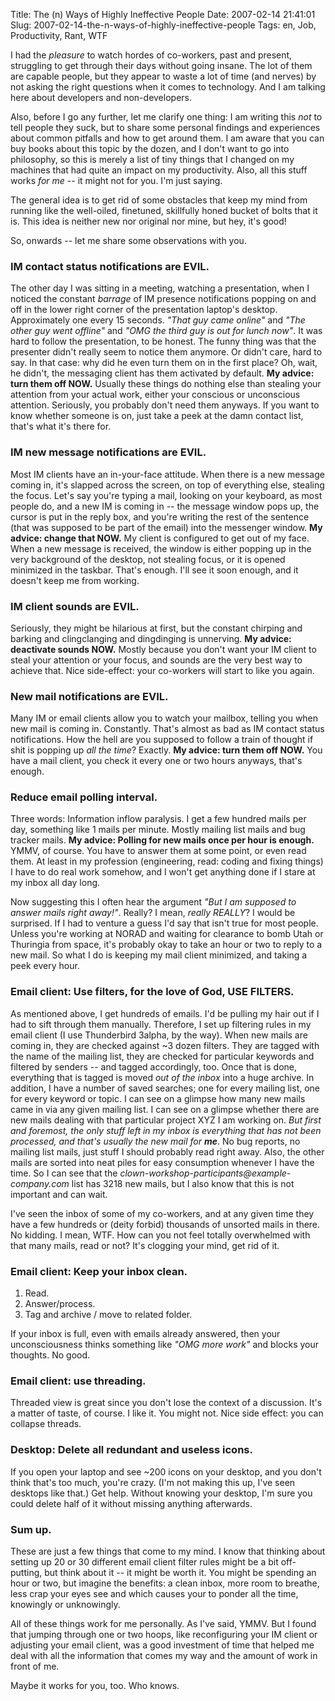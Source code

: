 Title: The (n) Ways of Highly Ineffective People
Date: 2007-02-14 21:41:01
Slug: 2007-02-14-the-n-ways-of-highly-ineffective-people
Tags: en, Job, Productivity, Rant, WTF


I had the _pleasure_ to watch hordes of co-workers, past and present,
struggling to get through their days without going insane. The lot of them are
capable people, but they appear to waste a lot of time (and nerves) by not
asking the right questions when it comes to technology. And I am talking here
about developers and non-developers.

Also, before I go any further, let me clarify one thing: I am writing this
_not_ to tell people they suck, but to share some personal findings and
experiences about common pitfalls and how to get around them. I am aware that
you can buy books about this topic by the dozen, and I don't want to go into
philosophy, so this is merely a list of tiny things that I changed on my
machines that had quite an impact on my productivity. Also, all this stuff
works _for me_ -- it might not for you. I'm just saying.

The general idea is to get rid of some obstacles that keep my mind from
running like the well-oiled, finetuned, skillfully honed bucket of bolts that
it is. This idea is neither new nor original nor mine, but hey, it's good!

So, onwards -- let me share some observations with you.

### IM contact status notifications are EVIL.

The other day I was sitting in a meeting, watching a presentation, when I
noticed the constant _barrage_ of IM presence notifications popping on and off
in the lower right corner of the presentation laptop's desktop. Approximately
one every 15 seconds. _"That guy came online"_ and _"The other guy went
offline"_ and _"OMG the third guy is out for lunch now"_. It was hard to
follow the presentation, to be honest. The funny thing was that the presenter
didn't really seem to notice them anymore. Or didn't care, hard to say. In
that case: why did he even turn them on in the first place? Oh, wait, he
didn't, the messaging client has them activated by default. **My advice: turn
them off NOW.** Usually these things do nothing else than stealing your
attention from your actual work, either your conscious or unconscious
attention. Seriously, you probably don't need them anyways. If you want to
know whether someone is on, just take a peek at the damn contact list, that's
what it's there for.

### IM new message notifications are EVIL.

Most IM clients have an in-your-face attitude. When there is a new message
coming in, it's slapped across the screen, on top of everything else, stealing
the focus. Let's say you're typing a mail, looking on your keyboard, as most
people do, and a new IM is coming in -- the message window pops up, the cursor
is put in the reply box, and you're writing the rest of the sentence (that was
supposed to be part of the email) into the messenger window. **My advice:
change that NOW.** My client is configured to get out of my face. When a new
message is received, the window is either popping up in the very background of
the desktop, not stealing focus, or it is opened minimized in the taskbar.
That's enough. I'll see it soon enough, and it doesn't keep me from working.

### IM client sounds are EVIL.

Seriously, they might be hilarious at first, but the constant chirping and
barking and clingclanging and dingdinging is unnerving. **My advice:
deactivate sounds NOW.** Mostly because you don't want your IM client to steal
your attention or your focus, and sounds are the very best way to achieve
that. Nice side-effect: your co-workers will start to like you again.

### New mail notifications are EVIL.

Many IM or email clients allow you to watch your mailbox, telling you when new
mail is coming in. Constantly. That's almost as bad as IM contact status
notifications. How the hell are you supposed to follow a train of thought if
shit is popping up _all the time_? Exactly. **My advice: turn them off NOW.**
You have a mail client, you check it every one or two hours anyways, that's
enough.

### Reduce email polling interval.

Three words: Information inflow paralysis. I get a few hundred mails per day,
something like 1 mails per minute. Mostly mailing list mails and bug tracker
mails. **My advice: Polling for new mails once per hour is enough.** YMMV, of
course. You have to answer them at some point, or even read them. At least in
my profession (engineering, read: coding and fixing things) I have to do real
work somehow, and I won't get anything done if I stare at my inbox all day
long.

Now suggesting this I often hear the argument _"But I am supposed to answer
mails right away!"_. Really? I mean, _really REALLY_? I would be surprised. If
I had to venture a guess I'd say that isn't true for most people. Unless
you're working at NORAD and waiting for clearance to bomb Utah or Thuringia
from space, it's probably okay to take an hour or two to reply to a new mail.
So what I do is keeping my mail client minimized, and taking a peek every
hour.

### Email client: Use filters, for the love of God, USE FILTERS.

As mentioned above, I get hundreds of emails. I'd be pulling my hair out if I
had to sift through them manually. Therefore, I set up filtering rules in my
email client (I use Thunderbird 3alpha, by the way). When new mails are coming
in, they are checked against ~3 dozen filters. They are tagged with the name
of the mailing list, they are checked for particular keywords and filtered by
senders -- and tagged accordingly, too. Once that is done, everything that is
tagged is moved _out of the inbox_ into a huge archive. In addition, I have a
number of saved searches; one for every mailing list, one for every keyword or
topic. I can see on a glimpse how many new mails came in via any given mailing
list. I can see on a glimpse whether there are new mails dealing with that
particular project XYZ I am working on. _But first and foremost, the only
stuff left in my inbox is everything that has not been processed, and that's
usually the new mail for **me**_. No bug reports, no mailing list mails, just
stuff I should probably read right away. Also, the other mails are sorted into
neat piles for easy consumption whenever I have the time. So I can see that
the _clown-workshop-participants@example-company.com_ list has 3218 new mails,
but I also know that this is not important and can wait.

I've seen the inbox of some of my co-workers, and at any given time they have
a few hundreds or (deity forbid) thousands of unsorted mails in there. No
kidding. I mean, WTF. How can you not feel totally overwhelmed with that many
mails, read or not? It's clogging your mind, get rid of it.

### Email client: Keep your inbox clean.

  1. Read.
  2. Answer/process.
  3. Tag and archive / move to related folder.

If your inbox is full, even with emails already answered, then your
unconsciousness thinks something like _"OMG more work"_ and blocks your
thoughts. No good.

### Email client: use threading.

Threaded view is great since you don't lose the context of a discussion. It's
a matter of taste, of course. I like it. You might not. Nice side effect: you
can collapse threads.

### Desktop: Delete all redundant and useless icons.

If you open your laptop and see ~200 icons on your desktop, and you don't
think that's too much, you're crazy. (I'm not making this up, I've seen
desktops like that.) Get help. Without knowing your desktop, I'm sure you
could delete half of it without missing anything afterwards.

### Sum up.

These are just a few things that come to my mind. I know that thinking about
setting up 20 or 30 different email client filter rules might be a bit off-
putting, but think about it -- it might be worth it. You might be spending an
hour or two, but imagine the benefits: a clean inbox, more room to breathe,
less crap your eyes see and which causes your to ponder all the time,
knowingly or unknowingly.

All of these things work for me personally. As I've said, YMMV. But I found
that jumping through one or two hoops, like reconfiguring your IM client or
adjusting your email client, was a good investment of time that helped me deal
with all the information that comes my way and the amount of work in front of
me.

Maybe it works for you, too. Who knows.

